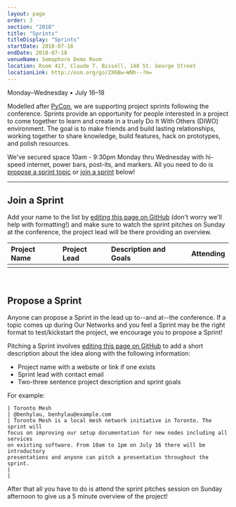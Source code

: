 ```yaml
---
layout: page
order: 3
section: "2018"
title: "Sprints"
titleDisplay: "Sprints"
startDate: 2018-07-16
endDate: 2018-07-18
venueName: Semaphore Demo Room
location: Room 417, Claude T. Bissell, 140 St. George Street
locationLink: http://osm.org/go/ZX6Bw~WNh--?m=
---
```


Monday–Wednesday • July 16–18

Modelled after [PyCon](https://us.pycon.org/2018/community/sprints/), we are supporting project sprints following the conference. Sprints provide an opportunity for people interested in a project to come together to learn and create in a truely Do It With Others (DIWO) environment. The goal is to make friends and build lasting relationships, working together to share knowledge, build features, hack on prototypes, and polish resources.

We've secured space 10am - 9:30pm Monday thru Wednesday with hi-speed internet, power bars, post-its, and markers. All you need to do is [propose a sprint topic](#propose-a-sprint) or [join a sprint](#join-a-sprint) below!

***

## Join a Sprint

Add your name to the list by [editing this page on GitHub](https://github.com/ournetworks/ournetworks.ca/edit/master/2018/sprints.md) (don't worry we'll help with formatting!) and make sure to watch the sprint pitches on Sunday at the conference, the project lead will be there providing an overview.



| Project Name            | Project Lead | Description and Goals | Attending |
|:------------------------|:-------------|:----------------------|:----------|
|                         |              |                       |           |

<br />

## Propose a Sprint

Anyone can propose a Sprint in the lead up to--and at--the conference. If a topic comes up during Our Networks and you feel a Sprint may be the right format to test/kickstart the project, we encourage you to propose a Sprint!

Pitching a Sprint involves [editing this page on GitHub](https://github.com/ournetworks/ournetworks.ca/edit/master/2018/sprints.md) to add a short description about the idea along with the following information:

- Project name with a website or link if one exists
- Sprint lead with contact email
- Two-three sentence project description and sprint goals

For example:

```
| Toronto Mesh
| @benhylau, benhylau@example.com
| Toronto Mesh is a local mesh network initiative in Toronto. The sprint will
focus on improving our setup documentation for new nodes including all services
on existing software. From 10am to 1pm on July 16 there will be introductory
presentations and anyone can pitch a presentation throughout the sprint.
|
|
```


After that all you have to do is attend the sprint pitches session on Sunday afternoon to give us a 5 minute overview of the project!
